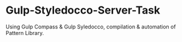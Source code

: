 Gulp-Styledocco-Server-Task
===========================

Using Gulp Compass &amp; Gulp Syledocco, compilation &amp; automation of Pattern Library. 
